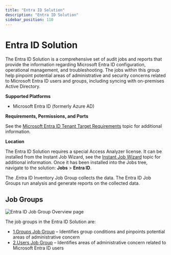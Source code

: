 ```yaml
---
title: "Entra ID Solution"
description: "Entra ID Solution"
sidebar_position: 110
---
```


# Entra ID Solution

The Entra ID Solution is a comprehensive set of audit jobs and reports that provide the information
regarding Microsoft Entra ID configuration, operational management, and troubleshooting. The jobs
within this group help pinpoint potential areas of administrative and security concerns related to
Microsoft Entra ID users and groups, including syncing with on-premises Active Directory.

**Supported Platforms**

- Microsoft Entra ID (formerly Azure AD)

**Requirements, Permissions, and Ports**

See the [Microsoft Entra ID Tenant Target Requirements](/docs/accessanalyzer/12.0/requirements/entraid/entraid/overview.md) topic
for additional information.

**Location**

The Entra ID Solution requires a special Access Analyzer license. It can be installed from the
Instant Job Wizard, see the [Instant Job Wizard](/docs/accessanalyzer/12.0/admin/jobs/instantjobs/overview.md) topic for
additional information. Once it has been installed into the Jobs tree, navigate to the solution:
**Jobs** > **Entra ID**.

The .Entra ID Inventory Job Group collects the data. The Entra ID Job Groups run analysis and
generate reports on the collected data.

## Job Groups

![Entra ID Job Group Overview page](/images/accessanalyzer/12.0/solutions/entraid/overviewpage.webp)

The job groups in the Entra ID Solution are:

- [1.Groups Job Group](/docs/accessanalyzer/12.0/solutions/entraid/groups/overview.md) – Identifies group conditions and pinpoints potential
  areas of administrative concern
- [2.Users Job Group](/docs/accessanalyzer/12.0/solutions/entraid/users/overview.md) – Identifies areas of administrative concern related to
  Microsoft Entra ID users
